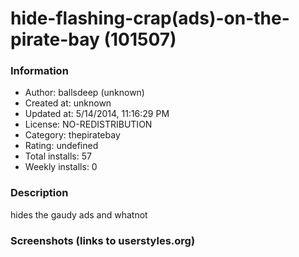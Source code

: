 # hide-flashing-crap(ads)-on-the-pirate-bay (101507)

### Information
- Author: ballsdeep (unknown)
- Created at: unknown
- Updated at: 5/14/2014, 11:16:29 PM
- License: NO-REDISTRIBUTION
- Category: thepiratebay
- Rating: undefined
- Total installs: 57
- Weekly installs: 0


### Description
hides the gaudy ads and whatnot


### Screenshots (links to userstyles.org)



